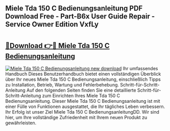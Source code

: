 ## Miele Tda 150 C Bedienungsanleitung PDF Download Free - Part-B6x User Guide Repair - Service Owner Edition VxfLy

# <h2><a href="http://df0she.blite.top/?on=Miele+Tda+150+C+Bedienungsanleitung">🔗Download 👉🔴 Miele Tda 150 C Bedienungsanleitung</a></h2>

[![Miele Tda 150 C Bedienungsanleitung new download](https://i.imgur.com/lujVjoI.png)](http://df0she.blite.top/?on=Miele+Tda+150+C+Bedienungsanleitung)
Ihr umfassendes Handbuch Dieses Benutzerhandbuch bietet einen vollständigen Überblick über Ihr neues Miele Tda 150 C Bedienungsanleitung, einschließlich Tipps zu Installation, Betrieb, Wartung und Fehlerbehebung. Schritt-für-Schritt-Anleitung Auf den folgenden Seiten finden Sie eine detaillierte Schritt-für-Schritt-Anleitung zum Einrichten Ihres Miele Tda 150 C Bedienungsanleitung. Dieser Miele Tda 150 C Bedienungsanleitung ist mit einer Fülle von Funktionen ausgestattet, die Ihr tägliches Leben verbessern. Ihr Erfolg ist unser Ziel Miele Tda 150 C BedienungsanleitungDD. Wir sind hier, um Ihre vollständige Zufriedenheit mit Ihrem neuen Produkt zu gewährleisten.
